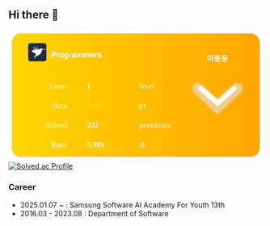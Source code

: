 ## Hi there 👋

<!--
**leedy903/leedy903** is a ✨ _special_ ✨ repository because its `README.md` (this file) appears on your GitHub profile.

Here are some ideas to get you started:

- 🔭 I’m currently working on ...
- 🌱 I’m currently learning ...
- 👯 I’m looking to collaborate on ...
- 🤔 I’m looking for help with ...
- 💬 Ask me about ...
- 📫 How to reach me: ...
- 😄 Pronouns: ...
- ⚡ Fun fact: ...
-->

![Programmers Badge](https://raw.githubusercontent.com/leedy903/programmers-stats/main/output/result.svg) [![Solved.ac Profile](http://mazassumnida.wtf/api/v2/generate_badge?boj=leedy903)](https://solved.ac/leedy903/)

### Career

- 2025.01.07 ~ : Samsung Software AI Academy For Youth 13th
- 2016.03 - 2023.08 : Department of Software


